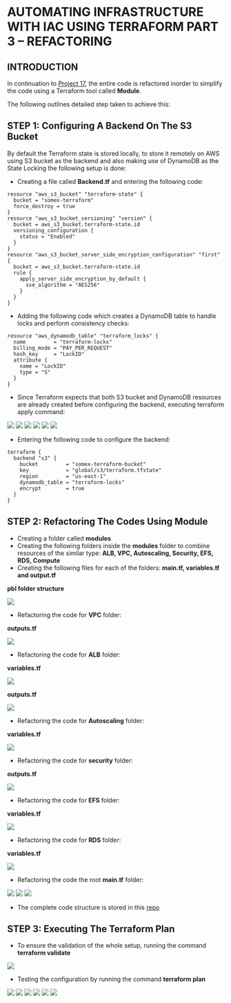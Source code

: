 # AUTOMATING INFRASTRUCTURE WITH IAC USING TERRAFORM PART 3 – REFACTORING
## INTRODUCTION
In continuation to [Project 17](https://github.com/somex6/Darey.io-Projects/blob/main/project17.md), the entire code is refactored inorder to simplify the code using a Terraform tool called **Module**.

The following outlines detailed step taken to achieve this:

## STEP 1: Configuring A Backend On The S3 Bucket
By default the Terraform state is stored locally, to store it remotely on AWS using S3 bucket as the backend and also making use of DynamoDB as the State Locking the following setup is done:
- Creating a file called **Backend.tf** and entering the following code:
```
resource "aws_s3_bucket" "terraform-state" {
  bucket = "somex-terraform"
  force_destroy = true
}
resource "aws_s3_bucket_versioning" "version" {
  bucket = aws_s3_bucket.terraform-state.id
  versioning_configuration {
    status = "Enabled"
  }
}
resource "aws_s3_bucket_server_side_encryption_configuration" "first" {
  bucket = aws_s3_bucket.terraform-state.id
  rule {
    apply_server_side_encryption_by_default {
      sse_algorithm = "AES256"
    }
  }
}
```
- Adding the following code which creates a DynamoDB table to handle locks and perform consistency checks:
```
resource "aws_dynamodb_table" "terraform_locks" {
  name         = "terraform-locks"
  billing_mode = "PAY_PER_REQUEST"
  hash_key     = "LockID"
  attribute {
    name = "LockID"
    type = "S"
  }
}
```
- Since Terraform expects that both S3 bucket and DynamoDB resources are already created before configuring the backend, executing terraform apply command:

![](https://github.com/somex6/Darey.io-Projects/blob/main/img/project18/terraform%20init.png)
![](https://github.com/somex6/Darey.io-Projects/blob/main/img/project18/first%20terraform%20apply.png)
![](https://github.com/somex6/Darey.io-Projects/blob/main/img/project18/first%20terraform%20apply-2.png)
![](https://github.com/somex6/Darey.io-Projects/blob/main/img/project18/first%20terraform%20apply-3.png)
![](https://github.com/somex6/Darey.io-Projects/blob/main/img/project18/dynamodb.png)
![](https://github.com/somex6/Darey.io-Projects/blob/main/img/project18/terraform.tfstate%20created.png)

- Entering the following code to configure the backend:
```
terraform {
  backend "s3" {
    bucket         = "somex-terraform-bucket"
    key            = "global/s3/terraform.tfstate"
    region         = "us-east-1"
    dynamodb_table = "terraform-locks"
    encrypt        = true
  }
}
```
## STEP 2: Refactoring The Codes Using Module

- Creating a folder called **modules**
- Creating the following folders inside the **modules** folder to combine resources of the similar type: **ALB, VPC, Autoscaling, Security, EFS, RDS, Compute**
- Creating the following files for each of the folders: **main.tf, variables.tf and output.tf**

**pbl folder structure**

![](https://github.com/somex6/Darey.io-Projects/blob/main/img/project18/structure%20of%20pbl%20folder.png)

- Refactoring the code for **VPC** folder:

**outputs.tf**

![](https://github.com/somex6/Darey.io-Projects/blob/main/img/project18/output%20for%20vpc.png)

- Refactoring the code for **ALB** folder:

**variables.tf**

![](https://github.com/somex6/Darey.io-Projects/blob/main/img/project18/variables%20for%20ALB.png)

**outputs.tf**

![](https://github.com/somex6/Darey.io-Projects/blob/main/img/project18/output%20for%20ALB.png)

- Refactoring the code for **Autoscaling** folder:

**variables.tf**

![](https://github.com/somex6/Darey.io-Projects/blob/main/img/project18/variables%20for%20asg.png)

- Refactoring the code for **security** folder:

**outputs.tf**

![](https://github.com/somex6/Darey.io-Projects/blob/main/img/project18/outputs%20for%20sg.png)

- Refactoring the code for **EFS** folder:

**variables.tf**

![](https://github.com/somex6/Darey.io-Projects/blob/main/img/project18/variables%20for%20efs.png)

- Refactoring the code for **RDS** folder:

**variables.tf**

![](https://github.com/somex6/Darey.io-Projects/blob/main/img/project18/variables%20for%20rds.png)

- Refactoring the code the root **main.tf** folder:

![](https://github.com/somex6/Darey.io-Projects/blob/main/img/project18/main.tf.png)
![](https://github.com/somex6/Darey.io-Projects/blob/main/img/project18/main.tf-2.png)
![](https://github.com/somex6/Darey.io-Projects/blob/main/img/project18/main.tf-3.png)

- The complete code structure is stored in this [repo](https://github.com/somex6/terraform-cloud)

## STEP 3: Executing The Terraform Plan

- To ensure the validation of the whole setup, running the command **terraform validate**

![](https://github.com/somex6/Darey.io-Projects/blob/main/img/project18/terraform%20validate.png)

- Testing the configuration by running the command **terraform plan**

![](https://github.com/somex6/Darey.io-Projects/blob/main/img/project18/terraform%20plan.png)
![](https://github.com/somex6/Darey.io-Projects/blob/main/img/project18/terraform%20plan-2.png)
![](https://github.com/somex6/Darey.io-Projects/blob/main/img/project18/terraform%20plan-3.png)
![](https://github.com/somex6/Darey.io-Projects/blob/main/img/project18/terraform%20plan-4.png)
![](https://github.com/somex6/Darey.io-Projects/blob/main/img/project18/terraform%20plan-5.png)
![](https://github.com/somex6/Darey.io-Projects/blob/main/img/project18/terraform%20plan-6.png)
